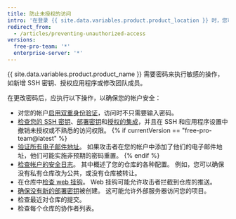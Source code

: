 ```yaml
---
title: 防止未授权的访问
intro: '在登录 {{ site.data.variables.product.product_location }} 时，您可能会收到媒体中安全事件的警报，如发现 [Heartbleed 漏洞](http://heartbleed.com/)或计算机被盗。 在这种情况下，更改密码可防止后面对您的帐户和项目的任何非预期访问。'
redirect_from:
  - /articles/preventing-unauthorized-access
versions:
  free-pro-team: '*'
  enterprise-server: '*'
---
```


{{ site.data.variables.product.product_name }} 需要密码来执行敏感的操作，如新增 SSH 密钥、授权应用程序或修改团队成员。

在更改密码后，应执行以下操作，以确保您的帐户安全：

- 对您的帐户[启用双重身份验证](/articles/about-two-factor-authentication)，访问时不只需要输入密码。
- [检查您的 SSH 密钥](/articles/reviewing-your-ssh-keys)、[部署密钥](/articles/reviewing-your-deploy-keys)和[授权的集成](/articles/reviewing-your-authorized-integrations)，并且在 SSH 和应用程序设置中撤销未授权或不熟悉的访问权限。
{% if currentVersion == "free-pro-team@latest" %}
- [验证所有电子邮件地址](/articles/verifying-your-email-address)。 如果攻击者在您的帐户中添加了他们的电子邮件地址，他们可能实施非预期的密码重置。
{% endif %}
- [检查帐户的安全日志](/github/authenticating-to-github/reviewing-your-security-log)。 其中概述了您的仓库的各种配置。 例如，您可以确保没有私有仓库改为公共，或没有仓库被转让。
- 在仓库中[检查 web 挂钩](/articles/creating-webhooks)。 Web 挂钩可能允许攻击者拦截到仓库的推送。
- [确保没有新的部署密钥](/guides/managing-deploy-keys/#deploy-keys)被创建。 这可能允许外部服务器访问您的项目。
- 检查最近对仓库的提交。
- 检查每个仓库的协作者列表。

